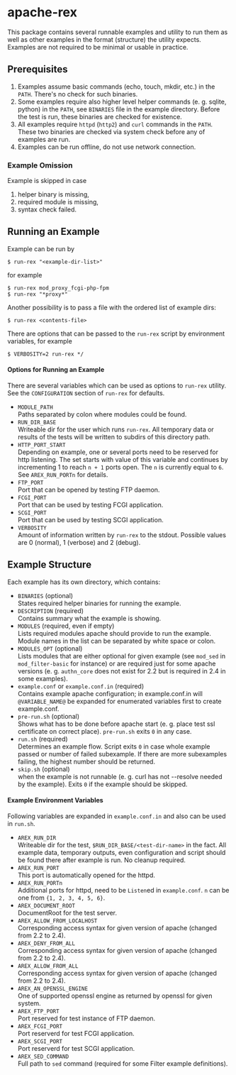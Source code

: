 apache-rex
==========

This package contains several runnable examples and utility to run them
as well as other examples in the format (structure) the utility expects.
Examples are not required to be minimal or usable in practice.

Prerequisites
-------------
1. Examples assume basic commands (echo, touch, mkdir, etc.) in the `PATH`.
   There's no check for such binaries.
2. Some examples require also higher level helper commands (e. g. sqlite, 
   python) in the `PATH`, see `BINARIES` file in the example directory. 
   Before the test is run, these binaries are checked for existence.
3. All examples require `httpd` (`http2`) and `curl` commands in the `PATH`.
   These two binaries are checked via system check before any of examples
   are run.
4. Examples can be run offline, do not use network connection.

### Example Omission

Example is skipped in case

1. helper binary is missing,
2. required module is missing,
3. syntax check failed.

Running an Example
------------------

Example can be run by

    $ run-rex "<example-dir-list>"

for example

    $ run-rex mod_proxy_fcgi-php-fpm
    $ run-rex "*proxy*"

Another possibility is to pass a file with the ordered list of example
dirs:

    $ run-rex <contents-file>

There are options that can be passed to the `run-rex` script by environment
variables, for example

    $ VERBOSITY=2 run-rex */

#### Options for Running an Example

There are several variables which can be used as options to `run-rex`
utility. See the `CONFIGURATION` section of `run-rex` for defaults.

* `MODULE_PATH`  
  Paths separated by colon where modules could be found.
* `RUN_DIR_BASE`  
  Writeable dir for the user which runs `run-rex`. All temporary data
  or results of the tests will be written to subdirs of this directory
  path.
* `HTTP_PORT_START`  
  Depending on example, one or several ports need to be reserved
  for http listening. The set starts with value of this variable and 
  continues by incrementing 1 to reach `n + 1` ports open. The `n` is
  currently equal to `6`. See `AREX_RUN_PORTn` for details.
* `FTP_PORT`  
  Port that can be opened by testing FTP daemon.
* `FCGI_PORT`  
  Port that can be used by testing FCGI application.
* `SCGI_PORT`  
  Port that can be used by testing SCGI application.
* `VERBOSITY`  
  Amount of information written by `run-rex` to the stdout. Possible
  values are 0 (normal), 1 (verbose) and 2 (debug).

Example Structure
-----------------

Each example has its own directory, which contains:

* `BINARIES` (optional)  
  States required helper binaries for running the example.
* `DESCRIPTION` (required)  
  Contains summary what the example is showing.
* `MODULES` (required, even if empty)  
  Lists required modules apache should provide to run the example. Module
  names in the list can be separated by white space or colon.
* `MODULES_OPT` (optional)  
  Lists modules that are either optional for given example (see `mod_sed` in 
  `mod_filter-basic` for instance) or are required just for some apache 
  versions (e. g. `authn_core` does not exist for 2.2 but is required in 2.4
  in some examples).
* `example.conf` or `example.conf.in` (required)  
  Contains example apache configuration; in example.conf.in will 
  `@VARIABLE_NAME@` be expanded for enumerated variables first to create 
  example.conf.
* `pre-run.sh` (optional)  
  Shows what has to be done before apache start (e. g. place test ssl 
  certificate on correct place). `pre-run.sh` exits `0` in any case.
* `run.sh` (required)  
  Determines an example flow. Script exits `0` in case whole example passed
  or number of failed subexample. If there are more subexamples failing, 
  the highest number should be returned.
* `skip.sh` (optional)  
  when the example is not runnable (e. g. curl has not --resolve needed by 
  the example). Exits `0` if the example should be skipped.

#### Example Environment Variables

Following variables are expanded in `example.conf.in` and also can be used
in `run.sh`.

* `AREX_RUN_DIR`  
  Writeable dir for the test, `$RUN_DIR_BASE/<test-dir-name>` in the fact.
  All example data, temporary outputs, even configuration and script should 
  be found there after example is run. No cleanup required.
* `AREX_RUN_PORT`  
  This port is automatically opened for the httpd.
* `AREX_RUN_PORTn`  
  Additional ports for httpd, need to be `Listen`ed in `example.conf`. `n`
  can be one from `{1, 2, 3, 4, 5, 6}`.
* `AREX_DOCUMENT_ROOT`  
  DocumentRoot for the test server. 
* `AREX_ALLOW_FROM_LOCALHOST`  
  Corresponding access syntax for given version of apache (changed from 2.2 
  to 2.4).
* `AREX_DENY_FROM_ALL`  
  Corresponding access syntax for given version of apache (changed from 2.2 
  to 2.4).
* `AREX_ALLOW_FROM_ALL`  
  Corresponding access syntax for given version of apache (changed from 2.2 
  to 2.4).
* `AREX_AN_OPENSSL_ENGINE`  
  One of supported openssl engine as returned by openssl for given system.
* `AREX_FTP_PORT`  
  Port reserved for test instance of FTP daemon.
* `AREX_FCGI_PORT`  
  Port reserverd for test FCGI application.
* `AREX_SCGI_PORT`  
  Port reserverd for test SCGI application.
* `AREX_SED_COMMAND`  
  Full path to `sed` command (required for some Filter example definitions).

